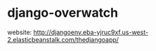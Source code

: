 # django-overwatch

website: http://djangoenv.eba-yjruc9xf.us-west-2.elasticbeanstalk.com/thedjangoapp/
